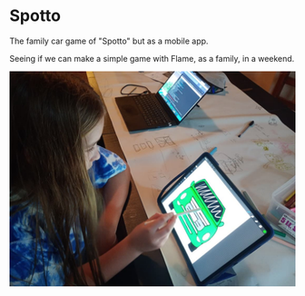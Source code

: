 # Spotto

The family car game of "Spotto" but as a mobile app.

Seeing if we can make a simple game with Flame, as a family, in a weekend.

![Spotto Game](assets/drawing.jpg)


